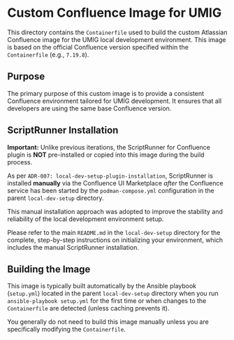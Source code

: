 # Custom Confluence Image for UMIG

This directory contains the `Containerfile` used to build the custom Atlassian Confluence image for the UMIG local development environment. This image is based on the official Confluence version specified within the `Containerfile` (e.g., `7.19.8`).

## Purpose

The primary purpose of this custom image is to provide a consistent Confluence environment tailored for UMIG development. It ensures that all developers are using the same base Confluence version.

## ScriptRunner Installation

**Important:** Unlike previous iterations, the ScriptRunner for Confluence plugin is **NOT** pre-installed or copied into this image during the build process. 

As per `ADR-007: local-dev-setup-plugin-installation`, ScriptRunner is installed **manually** via the Confluence UI Marketplace *after* the Confluence service has been started by the `podman-compose.yml` configuration in the parent `local-dev-setup` directory.

This manual installation approach was adopted to improve the stability and reliability of the local development environment setup.

Please refer to the main `README.md` in the `local-dev-setup` directory for the complete, step-by-step instructions on initializing your environment, which includes the manual ScriptRunner installation.

## Building the Image

This image is typically built automatically by the Ansible playbook (`setup.yml`) located in the parent `local-dev-setup` directory when you run `ansible-playbook setup.yml` for the first time or when changes to the `Containerfile` are detected (unless caching prevents it).

You generally do not need to build this image manually unless you are specifically modifying the `Containerfile`.